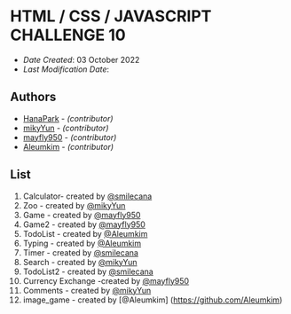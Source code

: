 
# HTML / CSS / JAVASCRIPT CHALLENGE 10

* *Date Created*: 03 October 2022
* *Last Modification Date*: 


## Authors

* [HanaPark](hana.park88@hotmail.com) - *(contributor)*
* [mikyYun]() - *(contributor)*
* [mayfly950]() - *(contributor)*
* [Aleumkim]() - *(contributor)*



## List
1. Calculator- created by [@smilecana](https://github.com/smilecana)
2. Zoo - created by [@mikyYun](https://github.com/mikyYun)
3. Game - created by [@mayfly950](https://github.com/mayfly950)
5. Game2 - created by  [@mayfly950](https://github.com/mayfly950)
4. TodoList - created by [@Aleumkim](https://github.com/Aleumkim)
6. Typing - created by [@Aleumkim](https://github.com/Aleumkim)
7. Timer - created by [@smilecana](https://github.com/smilecana)
8. Search -  created by [@mikyYun](https://github.com/mikyYun)
9. TodoList2 - created by [@smilecana](https://github.com/smilecana)
10. Currency Exchange -created by  [@mayfly950](https://github.com/mayfly950)
11. Comments - created by [@mikyYun](https://github.com/mikyYun)
12. image_game - created by [@Aleumkim] (https://github.com/Aleumkim)